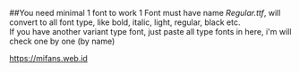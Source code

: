##You need minimal 1 font to work
1 Font must have name *Regular.ttf*, will convert to all font type, like bold, italic, light, regular, black etc.<br />
If you have another variant type font, just paste all type fonts in here, i'm will check one by one (by name)<br >

https://mifans.web.id
